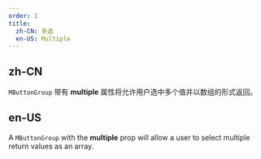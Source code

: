 ```yaml
---
order: 2
title:
  zh-CN: 多选
  en-US: Multiple  
---
```


## zh-CN

`MButtonGroup` 带有 **multiple** 属性将允许用户选中多个值并以数组的形式返回。

## en-US

A `MButtonGroup` with the **multiple** prop will allow a user to select multiple return values as an array.
